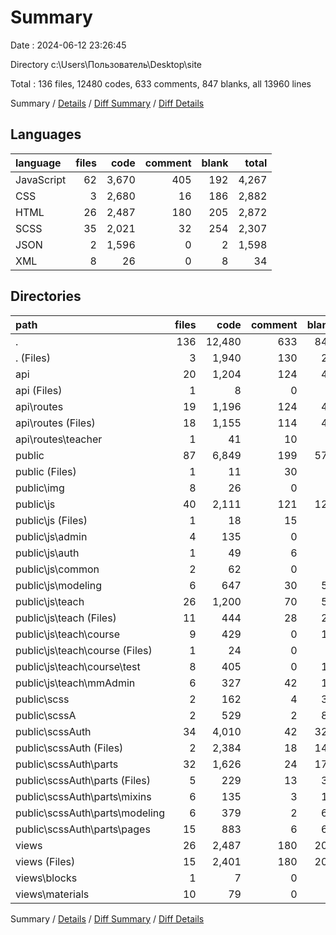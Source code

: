 # Summary

Date : 2024-06-12 23:26:45

Directory c:\\Users\\Пользователь\\Desktop\\site

Total : 136 files,  12480 codes, 633 comments, 847 blanks, all 13960 lines

Summary / [Details](details.md) / [Diff Summary](diff.md) / [Diff Details](diff-details.md)

## Languages
| language | files | code | comment | blank | total |
| :--- | ---: | ---: | ---: | ---: | ---: |
| JavaScript | 62 | 3,670 | 405 | 192 | 4,267 |
| CSS | 3 | 2,680 | 16 | 186 | 2,882 |
| HTML | 26 | 2,487 | 180 | 205 | 2,872 |
| SCSS | 35 | 2,021 | 32 | 254 | 2,307 |
| JSON | 2 | 1,596 | 0 | 2 | 1,598 |
| XML | 8 | 26 | 0 | 8 | 34 |

## Directories
| path | files | code | comment | blank | total |
| :--- | ---: | ---: | ---: | ---: | ---: |
| . | 136 | 12,480 | 633 | 847 | 13,960 |
| . (Files) | 3 | 1,940 | 130 | 25 | 2,095 |
| api | 20 | 1,204 | 124 | 47 | 1,375 |
| api (Files) | 1 | 8 | 0 | 1 | 9 |
| api\\routes | 19 | 1,196 | 124 | 46 | 1,366 |
| api\\routes (Files) | 18 | 1,155 | 114 | 44 | 1,313 |
| api\\routes\\teacher | 1 | 41 | 10 | 2 | 53 |
| public | 87 | 6,849 | 199 | 570 | 7,618 |
| public (Files) | 1 | 11 | 30 | 1 | 42 |
| public\\img | 8 | 26 | 0 | 8 | 34 |
| public\\js | 40 | 2,111 | 121 | 121 | 2,353 |
| public\\js (Files) | 1 | 18 | 15 | 1 | 34 |
| public\\js\\admin | 4 | 135 | 0 | 6 | 141 |
| public\\js\\auth | 1 | 49 | 6 | 2 | 57 |
| public\\js\\common | 2 | 62 | 0 | 0 | 62 |
| public\\js\\modeling | 6 | 647 | 30 | 57 | 734 |
| public\\js\\teach | 26 | 1,200 | 70 | 55 | 1,325 |
| public\\js\\teach (Files) | 11 | 444 | 28 | 25 | 497 |
| public\\js\\teach\\course | 9 | 429 | 0 | 11 | 440 |
| public\\js\\teach\\course (Files) | 1 | 24 | 0 | 0 | 24 |
| public\\js\\teach\\course\\test | 8 | 405 | 0 | 11 | 416 |
| public\\js\\teach\\mmAdmin | 6 | 327 | 42 | 19 | 388 |
| public\\scss | 2 | 162 | 4 | 31 | 197 |
| public\\scssA | 2 | 529 | 2 | 81 | 612 |
| public\\scssAuth | 34 | 4,010 | 42 | 328 | 4,380 |
| public\\scssAuth (Files) | 2 | 2,384 | 18 | 149 | 2,551 |
| public\\scssAuth\\parts | 32 | 1,626 | 24 | 179 | 1,829 |
| public\\scssAuth\\parts (Files) | 5 | 229 | 13 | 32 | 274 |
| public\\scssAuth\\parts\\mixins | 6 | 135 | 3 | 16 | 154 |
| public\\scssAuth\\parts\\modeling | 6 | 379 | 2 | 62 | 443 |
| public\\scssAuth\\parts\\pages | 15 | 883 | 6 | 69 | 958 |
| views | 26 | 2,487 | 180 | 205 | 2,872 |
| views (Files) | 15 | 2,401 | 180 | 204 | 2,785 |
| views\\blocks | 1 | 7 | 0 | 1 | 8 |
| views\\materials | 10 | 79 | 0 | 0 | 79 |

Summary / [Details](details.md) / [Diff Summary](diff.md) / [Diff Details](diff-details.md)